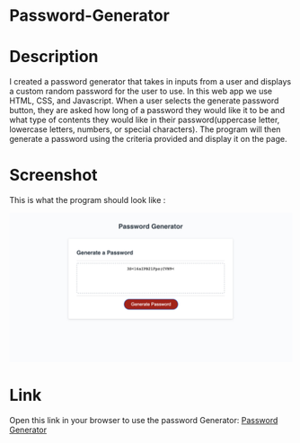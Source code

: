 # Password-Generator

# Description

I created a password generator that takes in inputs from a user and displays a custom random password for the user to use. In this web app we use HTML, CSS, and Javascript. When a user selects the generate password button, they are asked how long of a password they would like it to be and what type of contents they would like in their password(uppercase letter, lowercase letters, numbers, or special characters). The program will then generate a password using the criteria provided and display it on the page.



# Screenshot

This is what the program should look like :

![Image of Password Generator](./Assets/images/Password%20Generator%20Screenshot.png)

# Link

Open this link in your browser to use the password Generator: [Password Generator](https://cooper2016.github.io/Password-Generator/)